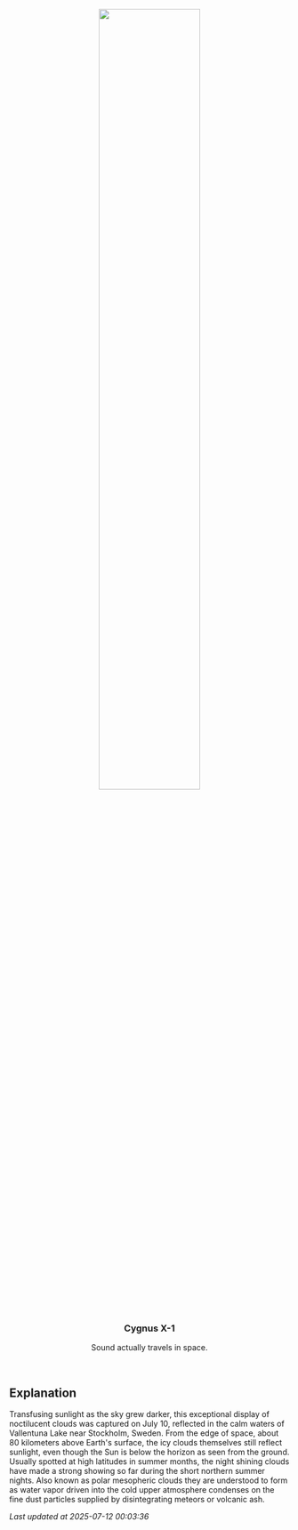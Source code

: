 <p align='center'>
    <img src='https://apod.nasa.gov/apod/image/2507/NLCreflectionsHeden.jpg' width='60%' />
    <h3 align="center">Cygnus X-1</h3>
    <p align="center">Sound actually travels in space.</p>
</p>
<br/>

Explanation
--
Transfusing sunlight as the sky grew darker, this exceptional display of noctilucent clouds was captured on July 10, reflected in the calm waters of Vallentuna Lake near Stockholm, Sweden. From the edge of space, about 80 kilometers above Earth's surface, the icy clouds themselves still reflect sunlight, even though the Sun is below the horizon as seen from the ground. Usually spotted at high latitudes in summer months, the night shining clouds have made a strong showing so far during the short northern summer nights. Also known as polar mesopheric clouds they are understood to form as water vapor driven into the cold upper atmosphere condenses on the fine dust particles supplied by disintegrating meteors or volcanic ash.


*Last updated at 2025-07-12 00:03:36*
